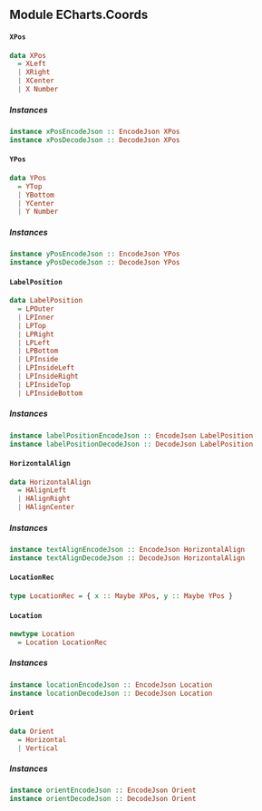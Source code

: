 ## Module ECharts.Coords

#### `XPos`

``` purescript
data XPos
  = XLeft
  | XRight
  | XCenter
  | X Number
```

##### Instances
``` purescript
instance xPosEncodeJson :: EncodeJson XPos
instance xPosDecodeJson :: DecodeJson XPos
```

#### `YPos`

``` purescript
data YPos
  = YTop
  | YBottom
  | YCenter
  | Y Number
```

##### Instances
``` purescript
instance yPosEncodeJson :: EncodeJson YPos
instance yPosDecodeJson :: DecodeJson YPos
```

#### `LabelPosition`

``` purescript
data LabelPosition
  = LPOuter
  | LPInner
  | LPTop
  | LPRight
  | LPLeft
  | LPBottom
  | LPInside
  | LPInsideLeft
  | LPInsideRight
  | LPInsideTop
  | LPInsideBottom
```

##### Instances
``` purescript
instance labelPositionEncodeJson :: EncodeJson LabelPosition
instance labelPositionDecodeJson :: DecodeJson LabelPosition
```

#### `HorizontalAlign`

``` purescript
data HorizontalAlign
  = HAlignLeft
  | HAlignRight
  | HAlignCenter
```

##### Instances
``` purescript
instance textAlignEncodeJson :: EncodeJson HorizontalAlign
instance textAlignDecodeJson :: DecodeJson HorizontalAlign
```

#### `LocationRec`

``` purescript
type LocationRec = { x :: Maybe XPos, y :: Maybe YPos }
```

#### `Location`

``` purescript
newtype Location
  = Location LocationRec
```

##### Instances
``` purescript
instance locationEncodeJson :: EncodeJson Location
instance locationDecodeJson :: DecodeJson Location
```

#### `Orient`

``` purescript
data Orient
  = Horizontal
  | Vertical
```

##### Instances
``` purescript
instance orientEncodeJson :: EncodeJson Orient
instance orientDecodeJson :: DecodeJson Orient
```


